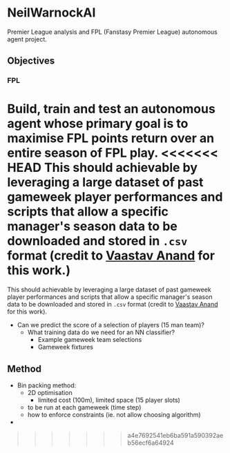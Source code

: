 # NeilWarnockAI

Premier League analysis and FPL (Fanstasy Premier League) autonomous agent project.

## Objectives

### FPL

Build, train and test an autonomous agent whose primary goal is to maximise FPL points return over an entire season of FPL play.
<<<<<<< HEAD
This should achievable by leveraging a large dataset of past gameweek player performances and scripts that allow a specific manager's season data to be downloaded and stored in `.csv` format (credit to [Vaastav Anand](https://github.com/vaastav) for this work.)
=======
This should achievable by leveraging a large dataset of past gameweek player performances and scripts that allow a specific manager's season data to be downloaded and stored in `.csv` format (credit to [Vaastav Anand](https://github.com/vaastav) for this work).

- Can we predict the score of a selection of players (15 man team)?
	- What training data do we need for an NN classifier?
		* Example gameweek team selections
		* Gameweek fixtures

## Method

- Bin packing method:
	- 2D optimisation
		- limited cost (100m), limited space (15 player slots)
	- to be run at each gameweek (time step)
	- how to enforce constraints (ie. not allow choosing algorithm)
- 
>>>>>>> a4e7692541eb6ba591a590392aeb56ecf6a64924

